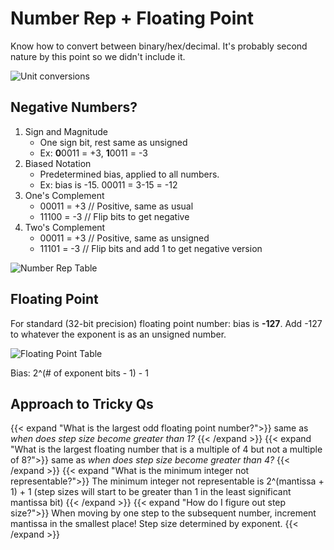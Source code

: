 # Number Rep + Floating Point

Know how to convert between binary/hex/decimal. It's probably second nature by this point so we didn't include it.

![Unit conversions](/conversion.png)

## Negative Numbers?

1. Sign and Magnitude
	- One sign bit, rest same as unsigned
	- Ex: **0**0011 = +3, **1**0011 = -3
2. Biased Notation
	- Predetermined bias, applied to all numbers.
	- Ex: bias is -15. 00011 = 3-15 = -12
3. One's Complement
	- 00011 = +3 // Positive, same as usual
	- 11100 = -3 // Flip bits to get negative
4. Two's Complement
	- 00011 = +3 // Positive, same as unsigned
	- 11101 = -3 // Flip bits and add 1 to get negative version

![Number Rep Table](/reps.png)

## Floating Point

For standard (32-bit precision) floating point number: bias is **-127**. Add -127 to whatever the exponent is as an unsigned number.

![Floating Point Table](/floatingpoint.png)

Bias: 2^(# of exponent bits - 1) - 1

## Approach to Tricky Qs
{{< expand "What is the largest odd floating point number?">}}
same as _when does step size become greater than 1?_
{{< /expand >}}
{{< expand "What is the largest floating number that is a multiple of 4 but not a multiple of 8?">}}
same as _when does step size become greater than 4?_
{{< /expand >}}
{{< expand "What is the minimum integer not representable?">}}
The minimum integer not representable is 2^(mantissa + 1) + 1 (step sizes will start to be greater than 1 in the least significant mantissa bit)
{{< /expand >}}
{{< expand "How do I figure out step size?">}}
When moving by one step to the subsequent number, increment mantissa in the smallest place! Step size determined by exponent.
{{< /expand >}}



